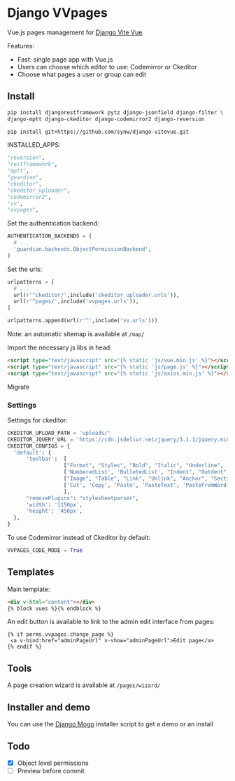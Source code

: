 # Django VVpages

Vue.js pages management for [Django Vite Vue](https://github.com/synw/django-vitevue). 

Features:

- Fast: single page app with Vue.js
- Users can choose which editor to use: Codemirror or Ckeditor
- Choose what pages a user or group can edit

## Install

  ```bash
pip install djangorestframework pytz django-jsonfield django-filter \
django-mptt django-ckeditor django-codemirror2 django-reversion

pip install git+https://github.com/synw/django-vitevue.git
  ```
 
INSTALLED_APPS:

  ```python
"reversion",
"restframework",
"mptt",
"guardian",
"ckeditor",
"ckeditor_uploader",
"codemirror2",
"vv",
"vvpages",
  ```
  
Set the authentication backend: 

  ```python
AUTHENTICATION_BACKENDS = (
    # ...
    'guardian.backends.ObjectPermissionBackend',
)
  ```

Set the urls:

  ```python
urlpatterns = [
	# ...	
	url(r'^ckeditor/',include('ckeditor_uploader.urls')),
    url(r'^pages/',include('vvpages.urls')),
]

urlpatterns.append(url(r'^',include('vv.urls')))
  ```

Note: an automatic sitemap is available at `/map/`

Import the necessary js libs in head:

  ```html
<script type="text/javascript" src="{% static 'js/vue.min.js' %}"></script>
<script type="text/javascript" src="{% static 'js/page.js' %}"></script>
<script type="text/javascript" src="{% static 'js/axios.min.js' %}"></script>
  ```
Migrate

### Settings

Settings for ckeditor:

  ```python
CKEDITOR_UPLOAD_PATH = 'uploads/'
CKEDITOR_JQUERY_URL = 'https://cdn.jsdelivr.net/jquery/3.1.1/jquery.min.js'
CKEDITOR_CONFIGS = {
    'default': {
        'toolbar':  [
                    ["Format", "Styles", "Bold", "Italic", "Underline", '-', 'RemoveFormat'],
                    ['NumberedList', 'BulletedList', "Indent", "Outdent", 'JustifyLeft', 'JustifyCenter','JustifyRight', 'JustifyBlock'],
                    ["Image", "Table", "Link", "Unlink", "Anchor", "SectionLink", "Subscript", "Superscript"], ['Undo', 'Redo'],
                    ['Cut', 'Copy', 'Paste', 'PasteText', 'PasteFromWord'],["Source", "Maximize"],
                    ],
        "removePlugins": "stylesheetparser",
        'width': '1150px',
        'height': '450px',
    },
}
  ```

To use Codemirror instead of Ckeditor by default:

  ```python
VVPAGES_CODE_MODE = True
  ```
 
## Templates
 
Main template:

  ```html
<div v-html="content"></div>
{% block vues %}{% endblock %}
  ```
 
 An edit button is available to link to the admin edit interface from pages:
 
   ```django
{% if perms.vvpages.change_page %}
	<a v-bind:href="adminPageUrl" v-show="adminPageUrl">Edit page</a>
{% endif %}
  ```

## Tools

A page creation wizard is available at `/pages/wizard/`

## Installer and demo

You can use the [Django Mogo](https://github.com/synw/django-mogo) installer script to get a demo or an install

## Todo
 
 - [x] Object level permissions
 - [ ] Preview before commit
